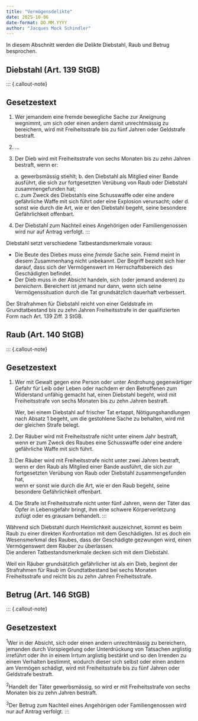 ```yaml
---
title: "Vermögensdelikte"
date: 2025-10-06
date-format: DD.MM.YYYY
author: "Jacques Mock Schindler"
---
```


In diesem Abschnitt werden die Delikte Diebstahl, Raub und Betrug
besprochen.

## Diebstahl (Art. 139 StGB)

::: {.callout-note}
## Gesetzestext

1.  Wer jemandem eine fremde bewegliche Sache zur Aneignung wegnimmt, um
    sich oder einen andern damit unrechtmässig zu bereichern, wird mit
    Freiheitsstrafe bis zu fünf Jahren oder Geldstrafe bestraft. 

2.  …

3.  Der Dieb wird mit Freiheitsstrafe von sechs Monaten bis zu zehn
    Jahren bestraft, wenn er: 

    a. gewerbsmässig stiehlt;
    b. den Diebstahl als Mitglied einer Bande ausführt, die sich zur
       fortgesetzten Verübung von Raub oder Diebstahl zusammengefunden hat;  
    c. zum Zweck des Diebstahls eine Schusswaffe oder eine andere
       gefährliche Waffe mit sich führt oder eine Explosion verursacht;
       oder 
    d. sonst wie durch die Art, wie er den Diebstahl begeht, seine
       besondere Gefährlichkeit offenbart. 
4.  Der Diebstahl zum Nachteil eines Angehörigen oder Familiengenossen
    wird nur auf Antrag verfolgt. 
:::

Diebstahl setzt verschiedene Tatbestandsmerkmale voraus:

* Die Beute des Diebes muss eine *fremde* Sache sein. Fremd meint in
  diesem Zusammenhang nicht unbekannt. Der Begriff bezieht sich hier
  darauf, dass sich der Vermögenswert im Herrschaftsbereich des
  Geschädigten befindet.
* Der Dieb muss in der Absicht handeln, sich (oder jemand anderen) zu
  *bereichern*. Bereichert ist jemand nur dann, wenn sich seine
  Vermögenssituation durch die Tat grundsätzlich dauerhaft verbessert.

Der Strafrahmen für Diebstahl reicht von einer Geldstrafe im
Grundtatbestand bis zu zehn Jahren Freiheitsstrafe in der qualifizierten
Form nach Art. 139 Ziff. 3 StGB.

## Raub (Art. 140 StGB)

::: {.callout-note}
## Gesetzestext

1.  Wer mit Gewalt gegen eine Person oder unter Androhung gegenwärtiger
    Gefahr für Leib oder Leben oder nachdem er den Betroffenen zum
    Widerstand unfähig gemacht hat, einen Diebstahl begeht, wird mit
    Freiheitsstrafe von sechs Monaten bis zu zehn Jahren bestraft. 

    Wer, bei einem Diebstahl auf frischer Tat ertappt,
    Nötigungshandlungen nach Absatz 1 begeht, um die gestohlene Sache zu
    behalten, wird mit der gleichen Strafe belegt. 

2.  Der Räuber wird mit Freiheitsstrafe nicht unter einem Jahr
    bestraft, wenn er zum Zweck des Raubes eine Schusswaffe oder eine
    andere gefährliche Waffe mit sich führt. 

3.  Der Räuber wird mit Freiheitsstrafe nicht unter zwei Jahren
    bestraft,  
    wenn er den Raub als Mitglied einer Bande ausführt, die sich zur
    fortgesetzten Verübung von Raub oder Diebstahl zusammengefunden hat,   
    wenn er sonst wie durch die Art, wie er den Raub begeht, seine
    besondere Gefährlichkeit offenbart. 

4.  Die Strafe ist Freiheitsstrafe nicht unter fünf Jahren, wenn der
    Täter das Opfer in Lebensgefahr bringt, ihm eine schwere
    Körperverletzung zufügt oder es grausam behandelt. 
:::

Während sich Diebstahl durch Heimlichkeit auszeichnet, kommt es beim
Raub zu einer direkten Konfrontation mit dem Geschädigten.
Ist es doch ein Wesensmerkmal des Raubes, dass der Geschädigte gezwungen
wird, einen Vermögenswert dem Räuber zu überlassen.  
Die anderen Tatbestandsmerkmale decken sich mit dem Diebstahl.

Weil ein Räuber grundsätzlich gefährlicher ist als ein Dieb, beginnt der
Strafrahmen für Raub im Grundtatbestand bei sechs Monaten
Freiheitsstrafe und reicht bis zu zehn Jahren Freiheitsstrafe.

## Betrug (Art. 146 StGB)

::: {.callout-note}
## Gesetzestext

$^1$Wer in der Absicht, sich oder einen andern unrechtmässig zu
bereichern, jemanden durch Vorspiegelung oder Unterdrückung von
Tatsachen arglistig irreführt oder ihn in einem Irrtum arglistig
bestärkt und so den Irrenden zu einem Verhalten bestimmt, wodurch dieser
sich selbst oder einen andern am Vermögen schädigt, wird mit
Freiheitsstrafe bis zu fünf Jahren oder Geldstrafe bestraft. 

$^2$Handelt der Täter gewerbsmässig, so wird er mit Freiheitsstrafe von
sechs Monaten bis zu zehn Jahren bestraft. 

$^3$Der Betrug zum Nachteil eines Angehörigen oder Familiengenossen wird
nur auf Antrag verfolgt. 
:::